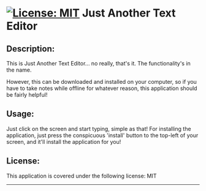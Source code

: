 # [![License: MIT](https://img.shields.io/badge/License-MIT-yellow.svg)](https://opensource.org/licenses/MIT) Just Another Text Editor

## Description:

This is Just Another Text Editor... no really, that's it. The functionality's in the name.

However, this can be downloaded and installed on your computer, so if you have to take notes while offline for whatever reason, this application should be fairly helpful!

## Usage:

Just click on the screen and start typing, simple as that!
For installing the application, just press the conspicuous 'install' button to the top-left of your screen, and it'll install the application for you!

## License:

This application is covered under the following license: MIT

- - -

